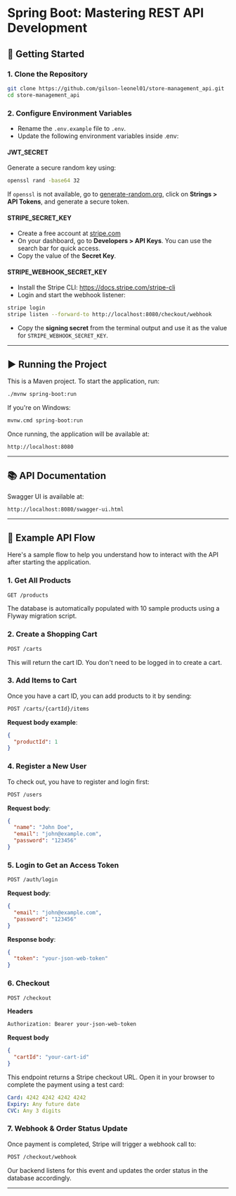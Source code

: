 # Spring Boot: Mastering REST API Development

## 🚀 Getting Started

### 1. Clone the Repository

```bash
git clone https://github.com/gilson-leonel01/store-management_api.git
cd store-management_api
```

### 2. Configure Environment Variables
- Rename the ``.env.example`` file to ``.env``. 
- Update the following environment variables inside .env: 

#### JWT_SECRET

Generate a secure random key using:

```bash
openssl rand -base64 32
```

If ``openssl`` is not available, go to [generate-random.org](https://generate-random.org), click on **Strings > API Tokens**, and generate a secure token.

#### STRIPE_SECRET_KEY

- Create a free account at [stripe.com](https://stripe.com)
- On your dashboard, go to **Developers > API Keys**. You can use the search bar for quick access.
- Copy the value of the **Secret Key**.

#### STRIPE_WEBHOOK_SECRET_KEY

- Install the Stripe CLI: https://docs.stripe.com/stripe-cli
- Login and start the webhook listener:

```bash
stripe login
stripe listen --forward-to http://localhost:8080/checkout/webhook
```
- Copy the **signing secret** from the terminal output and use it as the value for ``STRIPE_WEBHOOK_SECRET_KEY``.

---

## ▶️ Running the Project

This is a Maven project. To start the application, run:

```bash
./mvnw spring-boot:run
```

If you're on Windows:

```bash
mvnw.cmd spring-boot:run
```

Once running, the application will be available at:

```arduino
http://localhost:8080
```

---

## 📚 API Documentation

Swagger UI is available at:

```bash
http://localhost:8080/swagger-ui.html
```

---

## 🧪 Example API Flow

Here's a sample flow to help you understand how to interact with the API after starting the application.

### 1. Get All Products 

```bash
GET /products
```

The database is automatically populated with 10 sample products using a Flyway migration script.

### 2. Create a Shopping Cart 

```bash
POST /carts
```

This will return the cart ID. You don't need to be logged in to create a cart.

### 3. Add Items to Cart 

Once you have a cart ID, you can add products to it by sending:

```bash
POST /carts/{cartId}/items
```

**Request body example**:
```json
{
  "productId": 1
}
```

### 4. Register a New User 
To check out, you have to register and login first: 

```bash
POST /users
```

**Request body**:

```json
{
  "name": "John Doe",
  "email": "john@example.com",
  "password": "123456"
}
```

### 5. Login to Get an Access Token 

```bash
POST /auth/login 
```

**Request body**:
```json
{
  "email": "john@example.com",
  "password": "123456"
}
```

**Response body**:
```json
{
  "token": "your-json-web-token"
}
```

### 6. Checkout 

```bash
POST /checkout 
```

**Headers**
```bash
Authorization: Bearer your-json-web-token
```

**Request body**
```json
{
  "cartId": "your-cart-id"
}
```

This endpoint returns a Stripe checkout URL. Open it in your browser to complete the payment using a test card:

```yaml
Card: 4242 4242 4242 4242
Expiry: Any future date
CVC: Any 3 digits
```

### 7. Webhook & Order Status Update

Once payment is completed, Stripe will trigger a webhook call to:

```bash
POST /checkout/webhook 
```

Our backend listens for this event and updates the order status in the database accordingly.

---

